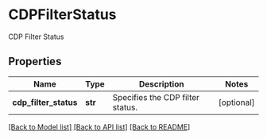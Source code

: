 # CDPFilterStatus

CDP Filter Status

## Properties
Name | Type | Description | Notes
------------ | ------------- | ------------- | -------------
**cdp_filter_status** | **str** | Specifies the CDP filter status. | [optional] 

[[Back to Model list]](../README.md#documentation-for-models) [[Back to API list]](../README.md#documentation-for-api-endpoints) [[Back to README]](../README.md)



